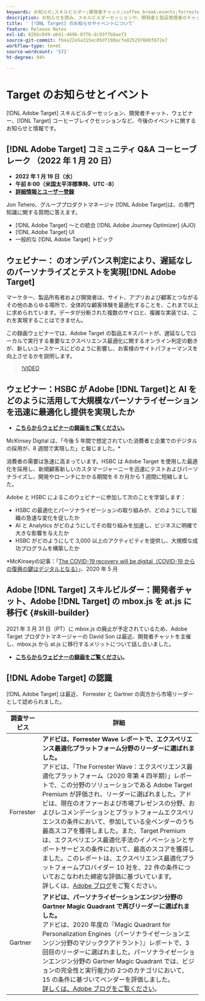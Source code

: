 ```yaml
---
keywords: お知らせ;スキルビルダー;開発者チャット;coffee break;events;forrester;gartner;ウェビナー
description: お知らせを読み、スキルビルダーセッションや、開発者と製品管理者のチャット、ウェビナーなどの Adobe [!DNL Target] イベントに登録してください。
title: ' [!DNL Target] のお知らせやイベントについて'
feature: Release Notes
exl-id: 02bbc049-ab41-469b-8f7b-dc93ffb8ae73
source-git-commit: fb4a22e5a315ec05df190acfe825297600f872e7
workflow-type: tm+mt
source-wordcount: '571'
ht-degree: 94%

---
```


# Target のお知らせとイベント

[!DNL Adobe Target] スキルビルダーセッション、開発者チャット、ウェビナー、[!DNL Target] コーヒーブレイクセッションなど、今後のイベントに関するお知らせと情報です。

## [!DNL Adobe Target] コミュニティ Q&amp;A コーヒーブレーク （2022 年 1 月 20 日）

* **2022 年 1 月 19 日（水）**
* **午前 8:00（米国太平洋標準時、UTC -8）**
* **[詳細情報とユーザー登録](https://experienceleaguecommunities.adobe.com/t5/adobe-target-discussions/new-in-2022-at-community-q-amp-a-coffee-break-1-19-22-8am-pt-jon/td-p/434460)**

Jon Tehero、グループプロダクトマネージャ [!DNL Adobe Target]は、の専門知識に関する質問に答えます。

* [!DNL Adobe Target] ～との統合 [!DNL Adobe Journey Optimizer] (AJO)
* [!DNL Adobe Target] UI
* 一般的な [!DNL Adobe Target] トピック

## ウェビナー： のオンデバンス判定により、遅延なしのパーソナライズとテストを実現[!DNL Adobe Target]

マーケター、製品所有者および開発者は、サイト、アプリおよび顧客とつながるその他のあらゆる場所で、全体的な顧客体験を最適化することを、これまで以上に求められています。データが分断された複数のサイロと、複雑な実装では、これを実現することはできません。

この録画ウェビナーでは、Adobe Target の製品エキスパートが、遅延なしでローカルで実行する重要なエクスペリエンス最適化に関するオンライン判定の動きが、新しいユースケースにどのように影響し、お客様のサイトパフォーマンスを向上させるかを説明します。

>[!VIDEO](https://video.tv.adobe.com/v/328148)

## ウェビナー：HSBC が Adobe [!DNL Target]と AI をどのように活用して大規模なパーソナライゼーションを迅速に最適化し提供を実現したか

* **[こちらからウェビナーの録画をご覧ください](https://seminars.adobeconnect.com/ps4ozlg7qfdy/?proto=true)。**

McKinsey Digital は、「今後 5 年間で想定されていた消費者と企業でのデジタルの採用が、8 週間で実現した」と報じました。*

消費者の需要は急速に高まっています。HSBC は Adobe Target を使用した最適化を採用し、新規顧客新しいカスタマージャーニーを迅速にテストおよびパーソナライズし、開発やローンチにかかる期間を 6 か月から 1 週間に短縮しました。

Adobe と HSBC によるこのウェビナーに参加して次のことを学習します：

* HSBC の最適化とパーソナライゼーションの取り組みが、どのようにして組織の急速な変化を促したか
* AI と Analytics がどのようにしてその取り組みを加速し、ビジネスに明確で大きな影響を与えたか
* HSBC がどのようにして 3,000 以上のアクティビティを提供し、大規模な成功プログラムを構築したか

*McKinseyの記事：「[The COVID-19 recovery will be digital（COVID-19 からの復興の鍵はデジタルとなる）](https://www.mckinsey.com/business-functions/mckinsey-digital/our-insights/the-covid-19-recovery-will-be-digital-a-plan-for-the-first-90-days#)」、2020 年 5 月

## Adobe [!DNL Target] スキルビルダー：開発者チャット、Adobe [!DNL Target] の mbox.js を at.js に移行€  {#skill-builder}

2021 年 3 月 31 日（PT）に mbox.js の廃止が予定されているため、Adobe Target プロダクトマネージャーの David Son は最近、開発者チャットを主催し、mbox.js から at.js に移行するメリットについて話し合いました。

* **[こちらからウェビナーの録画をご覧ください](https://seminars.adobeconnect.com/ptdo6mfo6qn6/?proto=true)。**

## [!DNL Adobe Target] の認識

[!DNL Adobe Target] は最近、 Forrester と Gartner の両方から市場リーダーとして認められました。

| 調査サービス | 詳細 |
| --- | --- |
| Forrester | **アドビは、Forrester Wave レポートで、エクスペリエンス最適化プラットフォーム分野のリーダーに選ばれました。**<br>&#x200B;アドビは、「The Forrester Wave：エクスペリエンス最適化プラットフォーム（2020 年第 4 四半期）」レポートで、この分野のソリューションである Adobe Target Premium が評価され、リーダーに選ばれました。アドビは、現在のオファーおよび市場プレゼンスの分野、およびレコメンデーションとプラットフォームエクスペリエンスの条件において、参加している全ベンダーのうち最高スコアを獲得しました。また、Target Premium は、エクスペリエンス最適化手法のイノベーションとサポートサービスの条件において、最高のスコアを獲得しました。このレポートは、エクスペリエンス最適化プラットフォームプロバイダー 10 社を、22 件の条件についておこなわれた綿密な評価に基づいています。<br>詳しくは、[Adobe ブログ](https://blog.adobe.com/en/2020/11/24/adobe-named-leader-in-forrester-wave-report-experience-optimization-platforms.html)をご覧ください。 |
| Gartner | **アドビは、パーソナライゼーションエンジン分野の Gartner Magic Quadrant で再びリーダーに選ばれました。**<br>&#x200B;アドビは、2020 年度の『Magic Quadrant for Personalization Engines（パーソナライゼーションエンジン分野のマジッククアドラント）』レポートで、3 回目のリーダーに選ばれました。パーソナライゼーションエンジン分野の Gartner Magic Quadrant では、ビジョンの完全性と実行能力の 2つのカテゴリにおいて、15 の条件に基づいてベンダーを評価しました。<br>[詳しくは、Adobe ブログをご覧ください](https://theblog.adobe.com/adobe-again-named-leader-in-gartner-magic-quadrant-for-personalization-engines/)。 |

